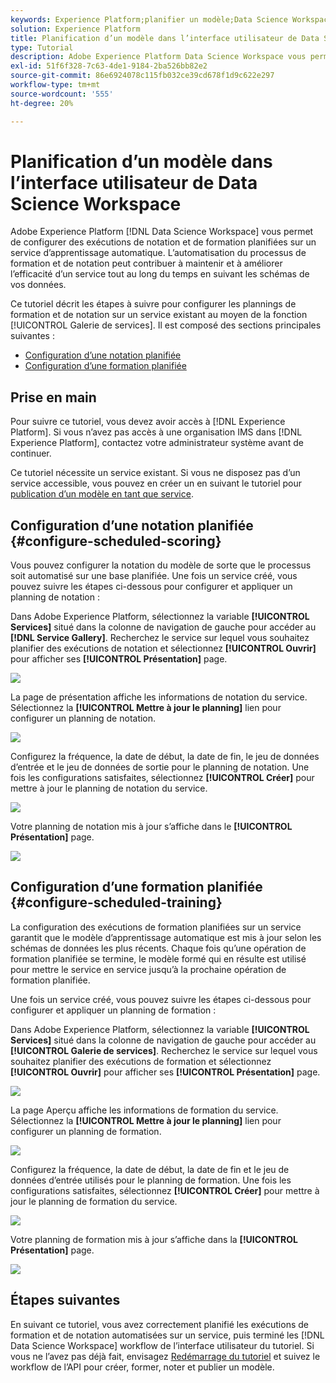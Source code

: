 ```yaml
---
keywords: Experience Platform;planifier un modèle;Data Science Workspace;rubriques les plus consultées;planification de la notation;planification de la formation
solution: Experience Platform
title: Planification d’un modèle dans l’interface utilisateur de Data Science Workspace
type: Tutorial
description: Adobe Experience Platform Data Science Workspace vous permet de configurer des exécutions de notation et de formation planifiées sur un service d’apprentissage automatique. L’automatisation du processus de formation et de notation peut aider à maintenir et à améliorer l’efficacité d’un service avec le temps en suivant les motifs de vos données.
exl-id: 51f6f328-7c63-4de1-9184-2ba526bb82e2
source-git-commit: 86e6924078c115fb032ce39cd678f1d9c622e297
workflow-type: tm+mt
source-wordcount: '555'
ht-degree: 20%

---
```


# Planification d’un modèle dans l’interface utilisateur de Data Science Workspace

Adobe Experience Platform [!DNL Data Science Workspace] vous permet de configurer des exécutions de notation et de formation planifiées sur un service d’apprentissage automatique. L’automatisation du processus de formation et de notation peut contribuer à maintenir et à améliorer l’efficacité d’un service tout au long du temps en suivant les schémas de vos données.

Ce tutoriel décrit les étapes à suivre pour configurer les plannings de formation et de notation sur un service existant au moyen de la fonction [!UICONTROL Galerie de services]. Il est composé des sections principales suivantes :

- [Configuration d’une notation planifiée](#configure-scheduled-scoring)
- [Configuration d’une formation planifiée](#configure-scheduled-training)

## Prise en main

Pour suivre ce tutoriel, vous devez avoir accès à [!DNL Experience Platform]. Si vous n’avez pas accès à une organisation IMS dans [!DNL Experience Platform], contactez votre administrateur système avant de continuer.

Ce tutoriel nécessite un service existant. Si vous ne disposez pas d’un service accessible, vous pouvez en créer un en suivant le tutoriel pour [publication d’un modèle en tant que service](./publish-model-service-ui.md).

## Configuration d’une notation planifiée {#configure-scheduled-scoring}

Vous pouvez configurer la notation du modèle de sorte que le processus soit automatisé sur une base planifiée. Une fois un service créé, vous pouvez suivre les étapes ci-dessous pour configurer et appliquer un planning de notation :

Dans Adobe Experience Platform, sélectionnez la variable **[!UICONTROL Services]** situé dans la colonne de navigation de gauche pour accéder au **[!DNL Service Gallery]**. Recherchez le service sur lequel vous souhaitez planifier des exécutions de notation et sélectionnez **[!UICONTROL Ouvrir]** pour afficher ses **[!UICONTROL Présentation]** page.

![](../images/models-recipes/schedule/select_service.png)

La page de présentation affiche les informations de notation du service. Sélectionnez la **[!UICONTROL Mettre à jour le planning]** lien pour configurer un planning de notation.

![](../images/models-recipes/schedule/update_scoring.png)

Configurez la fréquence, la date de début, la date de fin, le jeu de données d’entrée et le jeu de données de sortie pour le planning de notation. Une fois les configurations satisfaites, sélectionnez **[!UICONTROL Créer]** pour mettre à jour le planning de notation du service.

![](../images/models-recipes/schedule/set_scoring_schedule.png)

Votre planning de notation mis à jour s’affiche dans le **[!UICONTROL Présentation]** page.

![](../images/models-recipes/schedule/scoring_set.png)

## Configuration d’une formation planifiée {#configure-scheduled-training}

La configuration des exécutions de formation planifiées sur un service garantit que le modèle d’apprentissage automatique est mis à jour selon les schémas de données les plus récents. Chaque fois qu’une opération de formation planifiée se termine, le modèle formé qui en résulte est utilisé pour mettre le service en service jusqu’à la prochaine opération de formation planifiée.

Une fois un service créé, vous pouvez suivre les étapes ci-dessous pour configurer et appliquer un planning de formation :

Dans Adobe Experience Platform, sélectionnez la variable **[!UICONTROL Services]** situé dans la colonne de navigation de gauche pour accéder au **[!UICONTROL Galerie de services]**. Recherchez le service sur lequel vous souhaitez planifier des exécutions de formation et sélectionnez **[!UICONTROL Ouvrir]** pour afficher ses **[!UICONTROL Présentation]** page.

![](../images/models-recipes/schedule/select_service.png)

La page Aperçu affiche les informations de formation du service. Sélectionnez la **[!UICONTROL Mettre à jour le planning]** lien pour configurer un planning de formation.

![](../images/models-recipes/schedule/update_training.png)

Configurez la fréquence, la date de début, la date de fin et le jeu de données d’entrée utilisés pour le planning de formation. Une fois les configurations satisfaites, sélectionnez **[!UICONTROL Créer]** pour mettre à jour le planning de formation du service.

![](../images/models-recipes/schedule/set_training_schedule.png)

Votre planning de formation mis à jour s’affiche dans la **[!UICONTROL Présentation]** page.

![](../images/models-recipes/schedule/training_set.png)

## Étapes suivantes

En suivant ce tutoriel, vous avez correctement planifié les exécutions de formation et de notation automatisées sur un service, puis terminé les [!DNL Data Science Workspace] workflow de l’interface utilisateur du tutoriel. Si vous ne l’avez pas déjà fait, envisagez [Redémarrage du tutoriel](./create-retails-sales-dataset.md) et suivez le workflow de l’API pour créer, former, noter et publier un modèle.
